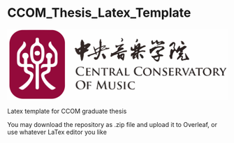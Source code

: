 # CCOM_Thesis_Latex_Template

![](./figures/ccom/ccom_logo.svg)

Latex template for CCOM graduate thesis

You may download the repository as .zip file and upload it to Overleaf, or use whatever LaTex editor you like
